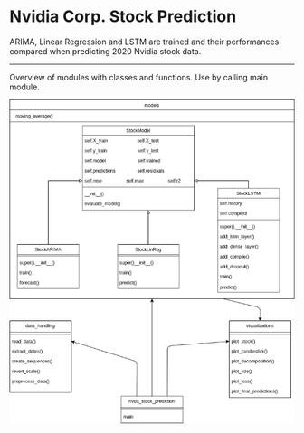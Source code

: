 # Nvidia Corp. Stock Prediction
ARIMA, Linear Regression and LSTM are trained and their performances compared when predicting 2020 Nvidia stock data.

---

Overview of modules with classes and functions. Use by calling main module.

![alt text](https://github.com/arena-grom/stock_prediction/blob/main/module_diagram.png)
